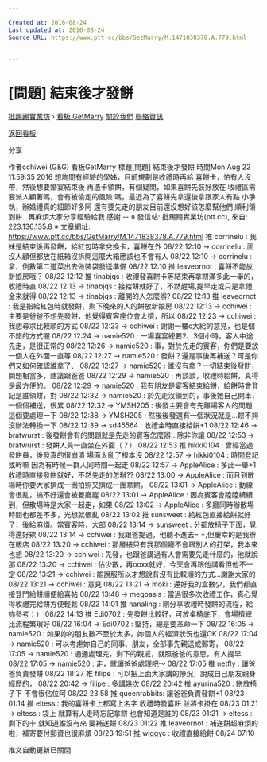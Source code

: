 ```yaml
---

Created at: 2016-08-24
Last updated at: 2016-08-24
Source URL: https://www.ptt.cc/bbs/GetMarry/M.1471838378.A.779.html


---
```


# [問題] 結束後才發餅


[批踢踢實業坊](https://www.ptt.cc/) › [看板 GetMarry](https://www.ptt.cc/bbs/GetMarry/index.html) [關於我們](https://www.ptt.cc/about.html) [聯絡資訊](https://www.ptt.cc/contact.html)

[返回看板](https://www.ptt.cc/bbs/GetMarry/index.html)

分享

作者cchiwei (G&G)
看板GetMarry
標題\[問題\] 結束後才發餅
時間Mon Aug 22 11:59:35 2016
想詢問有經驗的學姊，目前規劃是收禮時再給 喜餅卡，怕有人沒帶，然後想要婚宴結束後 再憑卡領餅，有個疑問，如果喜餅先裝好放在 收禮區需要派人顧著嗎，會有被偷走的風險 嗎，最近為了喜餅先拿還後拿跟家人有點 小爭執，辦婚禮真的細節好多阿 還有要先走的朋友目前還沒想好該怎麼幫他們 順利領到餅.. 再麻煩大家分享經驗給我 感謝 -- ※ 發信站: 批踢踢實業坊(ptt.cc), 來自: 223.136.135.8 ※ 文章網址: <https://www.ptt.cc/bbs/GetMarry/M.1471838378.A.779.html>
推 corrinelu : 我妹是結束後再發餅，給紅包時拿兌換卡，喜餅在外 08/22 12:10
→ corrinelu : 面沒人顧但都放在紙箱沒拆開這麼大箱應該也不會有人 08/22 12:10
→ corrinelu : 拿，倒數第二道菜出去做裝袋發送準備 08/22 12:10
推 leaveornot : 喜餅不能放新娘房哦？ 08/22 12:12
推 tinabjqs : 收禮發喜餅卡等結束再拿餅滿多此一舉的，收禮時直 08/22 12:13
→ tinabjqs : 接給餅就好了，不然趕場,提早走或只是拿禮金來就得 08/22 12:13
→ tinabjqs : 離開的人怎麼辦? 08/22 12:13
推 leaveornot : 我是指給紅包時就發餅，剩下晚來的人的餅放新娘房 08/22 12:13
→ cchiwei : 主要是爸爸不想先發餅，他覺得賓客座位會太擠，所以 08/22 12:23
→ cchiwei : 我想尋求比較順的方式 08/22 12:23
→ cchiwei : 謝謝一樓c大給的意見，也是個不錯的方式喔 08/22 12:24
→ namie520 : 一場喜宴總要2、3個小時，客人中途先走，是很正常的 08/22 12:26
→ namie520 : 事，對於先走的賓客，你們是要放一個人在外面一直等 08/22 12:27
→ namie520 : 發餅？還是事後再補送？可是你們又如何確認誰拿了、 08/22 12:27
→ namie520 : 誰沒有拿？一切結束後發餅，問題相當多，建議跟爸爸 08/22 12:29
→ namie520 : 再談談，收禮時給餅，真得是最方便的。 08/22 12:29
→ namie520 : 我有朋友是宴客結束給餅，給餅時會登記是誰領餅，對 08/22 12:32
→ namie520 : 於先走沒領到的，事後她自己開車，一個個補送，很累 08/22 12:32
→ YMSH205 : 後發主要會有先離場客人的問題 這個要處理一下 08/22 12:38
→ YMSH205 : 然後後發還有一個狀況就是...餅不夠 沒辦法轉換一下 08/22 12:39
→ sd45564 : 收禮金時直接給餅+1 08/22 12:46
→ bratwurst : 後發餅會有的問題就是先走的賓客怎麼辦...除非你讓 08/22 12:53
→ bratwurst : 發餅人員一直坐在外面（？） 08/22 12:53
推 hikki0104 : 曾經當過發餅員，後發真的很崩潰 場面太亂了根本沒 08/22 12:57
→ hikki0104 : 時間登記或幹嘛 因為有時候一群人同時間一起走 08/22 12:57
→ AppleAlice : 多此一舉+1 收禮時直接發餅就好，不然先走的怎辦?? 08/22 13:00
→ AppleAlice : 而且到散場時你要大家擠成一團拍照又擠成一團拿餅， 08/22 13:01
→ AppleAlice : 動線會很亂，搞不好還會被餐廳趕 08/22 13:01
→ AppleAlice : 因為賓客會陸陸續續到，但散場時是大家一起走，如果 08/22 13:02
→ AppleAlice : 多廳同時辦散場時間也都差不多，光想就很亂 08/22 13:02
推 sunsweet : 給紅包直接給餅就好了，後給麻煩。當賓客時，大部 08/22 13:14
→ sunsweet : 分都放椅子下面，覺得還好欸 08/22 13:14
→ cchiwei : 我跟爸提過，他聽不進去= =,但慶幸的是我辦在飯店 08/22 13:20
→ cchiwei : 那層樓只有我那個廳不會跟別人的打架，我本來也想 08/22 13:20
→ cchiwei : 先發，也跟爸講過有人會需要先走什麼的，他就說那 08/22 13:20
→ cchiwei : 佔少數，再ooxx就好，今天會再跟他講看但他不一定 08/22 13:21
→ cchiwei : 能說服所以才想說有沒有比較順的方式...謝謝大家的 08/22 13:21
→ cchiwei : 意見 08/22 13:21
→ moki : 還好我的盒數少，我們都直接登門給餅順便給喜帖 08/22 13:48
→ megoasis : 當過很多次收禮工作，真心覺得收禮完給餅方便輕鬆 08/22 14:01
推 nanaling : 剛分享收禮時發餅的流程，給妳參考：） 08/22 14:13
推 Edi0702 : 先發餅比較好，可放桌椅底下，會場擠總比流程繁瑣好 08/22 16:04
→ Edi0702 : 堅持，總是要革命一下 08/22 16:05
→ namie520 : 如果妳的朋友數不至於太多，妳個人的經濟狀況也還OK 08/22 17:04
→ namie520 : 可以考慮妳自己的同事、朋友，全部事先親送或郵寄， 08/22 17:05
→ namie520 : 通通處理完，剩下的親戚，就照爸爸的意思，有人提早 08/22 17:05
→ namie520 : 走，就讓爸爸處理吧～ 08/22 17:05
推 netfly : 讓爸爸負責發餅 08/22 18:27
推 filipe : 可以把上面大家講的慘況，說成自己朋友親身經歷的， 08/22 20:42
→ filipe : 多講幾次 08/22 20:42
推 ayurina520 : 餅放椅子下 不會很佔位阿 08/22 23:58
推 queenrabbits: 讓爸爸負責發餅+1 08/23 01:14
推 eltess : 我的喜餅卡上都寫上名字 收禮時發喜餅 並將卡掛在 08/23 01:21
→ eltess : 袋上 就算有人走時忘記拿餅 也會知道是誰的 08/23 01:21
→ eltess : 剩下的卡 就知道誰沒有來 要補送餅 08/23 01:22
推 leaveornot : 補送餅超麻煩的啦，補寄要付郵資也很麻煩 08/23 19:51
推 wiggyc : 收禮直接給餅 08/24 07:10

推文自動更新已關閉

